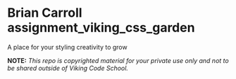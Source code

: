 Brian Carroll
assignment_viking_css_garden
============================

A place for your styling creativity to grow


**NOTE:** *This repo is copyrighted material for your private use only and not to be shared outside of Viking Code School.*
